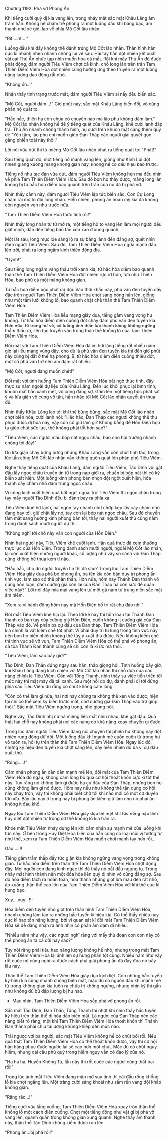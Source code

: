 




Chương 1192: Phá vỡ Phong Ấn


Khi tiếng cười quỷ dị kia vang lên, trong nháy mắt sắc mặt Khâu Lăng âm trầm hẳn. Không hề chậm trễ phóng ra một luồng đấu khí bàng bạc, âm thanh như xé gió, lao về phía Mộ Cốt lão nhân.

"Rít....rít...."

Luồng đấu khí đấy không thể đánh trúng Mộ Cốt lão nhân. Thân hình hắn cực kì nhanh nhẹn nhanh chóng lui về sau. Hai tay hắn đột nhiên kết xuất vài cái Thủ Ấn phức tạp nhìn muốn hoa cả mắt. Rồi khi mấy Thủ Ấn đó được phát động, đám người Tiêu Viêm chợt cả kinh, chỗ long lân trên trán Tam Thiên Diễm Viêm Hỏa đột nhiên cũng hưởng ứng theo truyền ra một luồng năng lượng dao động rất nhỏ.

"Không ổn..."

Nhận thấy tình trạng trước mắt, đám người Tiêu Viêm ai nấy đều biến sắc.

"Mộ Cốt, ngươi dám...!" Giờ phút này, sắc mặt Khâu Lăng biến đổi, vô cùng phẫn nộ quát to.

"Hắc hắc, thiên hạ còn chưa có chuyện nào mà lão phu không dám làm." Mộ Cốt lão nhân không hề để ý tiếng quát của Khâu Lăng, khẽ cười lạnh đáp trả. Thủ Ấn nhanh chóng thành hình, nụ cười trên khuôn mặt càng thêm quỷ dị: "Yên tâm, lão phu chỉ muốn giúp Đan Tháp các ngươi giải quyết gọn gàng phiền toái này thôi."

Lời nói vừa dứt thì từ miệng Mộ Cốt lão nhân phát ra tiếng quát to: "Phát!"

Sau tiếng quát đó, một tiếng nổ mạnh vang lên, giống như Kinh Lôi đột nhiên giáng xuống mảng không gian này, không hề có dấu hiệu báo trước.

Tiếng nổ như tạc đạn vừa dứt, đám người Tiêu Viêm không hẹn mà đều nhìn về phía Tam Thiên Diễm Viêm Hỏa. Sau đó bọn họ thấy được, mảng long lân không bị tử hắc hỏa diễm bao quanh trên trán của nó đã bị phá vỡ.

Nhìn thấy cảnh này, đám người Tiêu Viêm lập tức biến sắc. Con Cự Long chậm rãi mở to đôi long nhãn. Hiển nhiên, phong ấn hoàn mỹ kia đã không còn nguyên vẹn như trước nữa.

"Tam Thiên Diễm Viêm Hỏa thức tỉnh rồi!"

Nhìn thấy long nhãn từ từ mở ra, một tiếng hô to vang lên làm mọi người đều giật mình, dẫn đến tiếng bàn tán xôn xao ở xung quanh.

Một lát sau, long mục lóe sáng lộ ra sự băng lãnh đến đáng sợ, quét nhìn đám người Tiêu Viêm. Sau đó, Tam Thiên Diễm Viêm Hỏa ngửa mạnh đầu lên trời, phát ra long ngâm kinh thiên động địa.

"Uỳnh!"

Sau tiếng long ngâm vang thấu trời xanh kia, tử hắc hỏa diễm bao quanh thân thể Tam Thiên Diễm Viêm Hỏa đột nhiên rực rỡ hơn, tựa như Thiên Hỏa, bao phủ cả một mảng không gian.

Tử hắc hỏa diễm bộc phát dữ dội. Vào thời khắc này, phù văn đen tuyền dầy đặc trên người Tam Thiên Diễm Viêm Hỏa chợt sáng bóng hẳn lên, giống như một tấm lưới khổng lồ, bao quanh chặt chẽ thân thể Tam Thiên Diễm Viêm Hỏa.

Tam Thiên Diễm Viêm Hỏa liều mạng giãy dụa, tiếng gầm vang vọng hư không. Tử hắc hỏa diễm điên cuồng đốt cháy đám phù văn đen tuyền kia. Hơn nữa, từ trong hư vô, có luồng tinh thần lực thanh lương không ngừng thẩm thấu ra, liên tục truyền vào trong thân thể khổng lồ của Tam Thiên Diễm Viêm Hỏa.

Đối mặt với Tam Thiên Diễm Viêm Hỏa đã im hơi lặng tiếng rất nhiều năm giờ lại liều mạng vùng dậy, cho dù là phù văn đen tuyền kia thì đến giờ phút này cũng bị đặt ở thế hạ phong. Bị tử hắc hỏa diễm điên cuồng thiêu đốt, một số phù văn trở nên ảm đạm rất nhiều.

"Mộ Cốt, ngươi đang muốn chết!"

Đối mặt với tình huống Tam Thiên Diễm Viêm Hỏa bất ngờ thức tỉnh, đây thực sự nằm ngoài dự liệu của Khâu Lăng. Đến lúc khôi phục lại bình tĩnh, khuôn mặt hắn xanh mét, vô cùng đáng sợ. Gầm lên một tiếng bộc phát sát ý và lửa giận vô cùng vô tận, hắn nhào tới Mộ Cốt lão nhân quyết ăn thua đủ.

Nhìn thấy Khâu Lăng lao tới khí thế bừng bừng, sắc mặt Mộ Cốt lão nhân chợt biến hóa, cười lạnh nói: "Hắc hắc, Đan Tháp các ngươi không thể thu phục được dị hỏa này, vậy còn cố giữ làm gì? Không bằng để Hồn Điện bọn ta giúp chút sức lực, thế không phải tốt hơn sao?"

"Tiêu Viêm, các ngươi mau bóp nát ngọc châu, báo cho hội trưởng nhanh chóng tới đây!"

Dù lửa giận cháy bừng bừng nhưng Khâu Lăng vẫn còn chút tỉnh táo, trong lúc tấn công Mộ Cốt lão nhân vẫn không quên quát lớn phân phó Tiêu Viêm.

Nghe thấy tiếng quát của Khâu Lăng, đám người Tiêu Viêm, Tào Dĩnh vội gật đầu lấy ngọc châu truyền tin từ trong nạp giới ra, chuẩn bị bóp nát thì có kỳ biến xuất hiện. Một luồng kinh phong bén nhọn đột ngột xuất hiện, hóa thành cây châm nhỏ đâm trúng ngọc châu.

Vì công kích xuất hiện quá bất ngờ, ngoại trừ Tiêu Viêm thì ngọc châu trong tay mấy người Tào Dĩnh đều bị đánh bay ra phía xa.

Tiêu Viêm khẽ hừ lạnh, hai ngón tay nhanh như chớp kẹp lấy cây châm nhỏ đang bay tới, giữ chặt lấy nó, tay còn lại bóp nát ngọc châu. Sau đó chuyển tầm mắt sang hướng kình phong bắn tới, thấy hai người xuất thủ cũng nằm trong danh sách mười người dự thi.

"Không nghĩ tới chỗ này vẫn còn người của Hồn Điện."

Nhìn hai người này, Tiêu Viêm khẽ cười lạnh. Hắn quả thực đã xem thường thực lực của Hồn Điện. Trong danh sách mười người, ngoài Mộ Cốt lão nhân, lại còn xuất hiện những người khác, số lượng như vậy so sánh với Đan Tháp cũng không hề thua kém tí nào.

"Hắc hắc, cho dù ngươi truyền tin thì đã sao? Trong lúc Tam Thiên Diễm Viêm Hỏa giãy dụa phá bỏ phong ấn, ba tên kia còn bận duy trì phong ấn tinh vực, làm sao có thể phân thần. Hơn nữa, hôm nay Thánh Đan thành vô cùng hỗn loạn, đám cường giả còn lại của Đan Tháp há còn sức để quản việc này?" Lời nói đầy mỉa mai vang lên từ một gã nam tử trung niên sắc mặt âm hiểm.

"Xem ra vì hành động hôm nay mà Hồn Điện bố trí rất chu đáo nhỉ."

Đôi mắt Tiêu Viêm khẽ híp lại. Theo lời kẻ này thì hỗn loạn tại Thánh Đan thành có bàn tay của cường giả Hồn Điện, cuốn không ít cường giả của Đan Tháp vào đó. Về phần ba cự đầu của Đan tháp, Tam Thiên Diễm Viêm Hỏa kia chính là vật kiềm chế tốt nhất. Vì phải duy trì tù lung trong tinh vực này nên bọn họ hiển nhiên không thể tùy ý xuất thủ được. Nếu không kiềm chế thì tinh vực sẽ vỡ vụn, Tam Thiên Diễm Viêm Hỏa có thể phá vỡ phong ấn, cả tòa Thánh Đan thành cũng sẽ chỉ còn là kí ức mà thôi.

"Tiêu Viêm, làm sao bây giờ?"

Tào Dĩnh, Đan Thần đứng ngay sau hắn, thấp giọng hỏi. Tình huống bây giờ, khi Khâu Lăng đang kịch chiến với Mộ Cốt lão nhân thì chỗ dựa của các nàng chính là Tiêu Viêm. Còn với Tống Thanh, nhìn thấy sự việc tiến triển tới mức này thì mặt mày đã tái xanh. Sau một hồi do dự, đành phải đi tới đứng phía sau Tiêu Viêm dù rằng có chút không cam lòng.

"Còn có thể làm gì nữa, hai nơi này chúng ta không thể xen vào được, hiện tại chỉ có thể xem kỳ biến trước mắt, chờ cường giả Đan Tháp vào trợ giúp thôi." Sắc mặt Tiêu Viêm ngưng trọng, nhẹ giọng nói.

Nghe vậy, Tào Dĩnh nhị nữ há miệng liếc mắt nhìn nhau, khẽ gật đầu. Quả thật hai chỗ này không phải nơi các nàng có khả năng xoay chuyển gì được.

Trong lúc đám người Tiêu Viêm đang nói chuyện thì phiến hư không này đột nhiên rung động dữ dội. Một luồng đấu khí mạnh mẽ cuồn cuộn từ trong hư vô tuôn ra, hôi tụ trên thân thể Tam Thiên Diễm Viêm Hỏa. Ngay lúc đó, những ký hiệu đen tuyền kia chợt sáng lên, đây hiển nhiên do ba vị cự đầu xuất thủ.

"Rống.....!"

Cảm nhận phong ấn dần dần mạnh mẽ lên, đôi mắt của Tam Thiên Diễm Viêm Hỏa đỏ ngầu, không cam lòng bỏ qua cơ hội thoát khốn cực kì tốt thế này. Tuy rằng nó không làm gì được ba cự đầu của Đan Tháp, nhưng bọn họ cũng không làm gì nó được. Hôm nay nếu như không thể tận dụng cơ hội này chạy trốn, vậy thì không phải biết chờ tới khi nào mới có một cơ duyên tới nữa. Bấy lâu nay ở trong này bị phong ấn kiềm giữ làm cho nó phải ăn không ít đau khổ.

Ngay lúc Tam Thiên Diễm Viêm Hỏa giãy dụa thì một khí tức nồng nặc tính hủy diệt đột nhiên từ trong cơ thể khổng lồ kia tràn ra.

Khóe mắt Tiêu Viêm nhảy dựng lên khi cảm nhận sự mạnh mẽ của luồng khí tức này. Ở bên trong Hủy Diệt Hỏa Liên của hắn cũng có loại mùi vị tương tự như thế, xem ra Tam Thiên Diễm Viêm Hỏa muốn chơi mạnh tay hơn rồi...

Gào....!!!

Tiếng gầm trầm thấp đầy tức giận kia không ngừng vang vọng trong không gian. Tử hắc hỏa diễm trên thân thể Tam Thiên Diễm Viêm Hỏa chợt động đậy. Mọi người còn đang kinh ngạc thì đã thấy nó bắt đầu ngưng tụ. Trong nháy mắt hình thành nên một đóa hỏa liên quỷ dị nhìn vô cùng đáng sợ. Sau đó hỏa diễm tách ra hoàn toàn, hóa thành những giọt lửa màu đen rất nhỏ, áp xuống thân thể cao lớn của Tam Thiên Diễm Viêm Hỏa với khí thế cực kì hung bạo.

Xuy....xuy...!!!

Hỏa diễm đen tuyền nhỏ giọt trên thân hình Tam Thiên Diễm Viêm Hỏa, nhanh chóng làm tan ra những hắc tuyến kí hiệu kia. Có thể thấy chiêu này cực kì hao tốn năng lượng, bởi vì quan sát kĩ đôi mắt Tam Thiên Diễm Viêm Hỏa sẽ dễ dàng nhận ra ánh nhìn có phần ảm đạm đi nhiều.

"Nhiều năm như vậy, các ngươi nghĩ rằng với mấy thủ đoạn con con này có thể phong ấn ta cả đời hay sao?"

Tuy nói rằng phải tiêu hao năng lượng không hề nhỏ, nhưng trong mắt Tam Thiên Diễm Viêm Hỏa lại ánh lên sự hưng phấn tột cùng. Nhiều năm như vậy rốt cuộc nó cũng nghĩ ra được cách phá giải phong ấn đã đày đọa nó bấy lâu nay.

Thân thể Tam Thiên Diễm Viêm Hỏa giãy dụa kịch liệt. Còn những hắc tuyến ký hiệu kia cũng nhanh chóng biến mất, mặc dù có nguồn đấu khí mạnh mẽ từ trong không gian kia tuôn ra chữa trị không ngừng, nhưng nhìn kỹ thì gần như không đủ bù đắp lượng bị hư hao.

- Mau nhìn, Tam Thiên Diễm Viêm Hoa sắp phá vỡ phong ấn rồi.

Sắc mặt Tào Dĩnh, Đan Thần, Tống Thanh tái nhợt khi nhìn thấy hắc tuyến ký hiệu trên thân thể dị hỏa dần biến mất. Là người của Đan Tháp nên các nàng biết rõ ràng, một khi Tam Thiên Diễm Viêm Hỏa thoát khốn thì Thánh Đan thành phải chịu tai ương khủng khiếp đến mức nào.

Trái ngược với ba người, sắc mặt Tiêu Viêm không hề có chút bối rối. Nếu quả thật Tam Thiên Diễm Viêm Hỏa có thể thoát khốn được, vậy thì cơ hội hắn hàng phục được ngược lại sẽ cao hơn một chút. Mặc dù có chút nguy hiểm, nhưng cái câu phú quý trong hiểm nguy vẫn có đạo lý của nó.

"Ha ha ha, Huyền Không Tử, lần này thì rốt cuộc các ngươi cũng thất bại rồi!"

Trong lúc ánh mắt Tiêu Viêm đang mập mờ suy tính thì cái đầu rồng khổng lồ kia chợt ngẩng lên. Một tràng cười sảng khoái như sấm rền vang dội khắp không gian.

"Răng rắc...!"

Tiếng cười vừa lắng xuống, Tam Thiên Diễm Viêm Hỏa xoay tròn thân thể khổng lồ một cách điên cuồng. Chợt một tiếng động như vật gì bị phá vỡ vang lên, quanh quẩn trong không gian xung quanh. Nghe thấy âm thanh này, thân thể Tào Dĩnh không kiềm được run lên.

"Phong ấn...bị phá rồi!"




